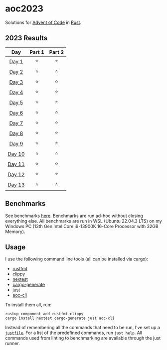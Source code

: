 # aoc2023

Solutions for [Advent of Code](https://adventofcode.com/) in [Rust](https://www.rust-lang.org/).

<!--- advent_readme_stars table --->
## 2023 Results

| Day | Part 1 | Part 2 |
| :---: | :---: | :---: |
| [Day 1](https://adventofcode.com/2023/day/1) | ⭐ | ⭐ |
| [Day 2](https://adventofcode.com/2023/day/2) | ⭐ | ⭐ |
| [Day 3](https://adventofcode.com/2023/day/3) | ⭐ | ⭐ |
| [Day 4](https://adventofcode.com/2023/day/4) | ⭐ | ⭐ |
| [Day 5](https://adventofcode.com/2023/day/5) | ⭐ | ⭐ |
| [Day 6](https://adventofcode.com/2023/day/6) | ⭐ | ⭐ |
| [Day 7](https://adventofcode.com/2023/day/7) | ⭐ | ⭐ |
| [Day 8](https://adventofcode.com/2023/day/8) | ⭐ | ⭐ |
| [Day 9](https://adventofcode.com/2023/day/9) | ⭐ | ⭐ |
| [Day 10](https://adventofcode.com/2023/day/10) | ⭐ | ⭐ |
| [Day 11](https://adventofcode.com/2023/day/11) | ⭐ | ⭐ |
| [Day 12](https://adventofcode.com/2023/day/12) | ⭐ | ⭐ |
| [Day 13](https://adventofcode.com/2023/day/13) | ⭐ | ⭐ |
<!--- advent_readme_stars table --->

## Benchmarks

See benchmarks [here](./benchmarks.txt). Benchmarks are run ad-hoc without closing everything else. All benchmarks are run in WSL (Ubuntu 22.04.3 LTS) on my Windows PC (13th Gen Intel Core i9-13900K 16-Core Processor with 32GB Memory).

## Usage

I use the following command line tools (all can be installed via cargo):

* [rustfmt](https://github.com/rust-lang/rustfmt)
* [clippy](https://github.com/rust-lang/rust-clippy)
* [nextest](https://github.com/nextest-rs/nextest)
* [cargo-generate](https://github.com/cargo-generate/cargo-generate)
* [just](https://github.com/casey/just)
* [aoc-cli](https://github.com/scarvalhojr/aoc-cli)

To install them all, run:

```
rustup component add rustfmt clippy
cargo install nextest cargo-generate just aoc-cli
```

Instead of remembering all the commands that need to be run, I've set up a [`justfile`](./justfile). For a list of the predefined commands, run `just help`. All commands used from linting to benchmarking are available through the just runner.
